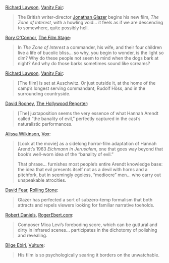 <!-- The Zone of Interest -->

[Richard Lawson](https://twitter.com/rilaws), [Vanity Fair](https://www.vanityfair.com/hollywood/2023/05/the-zone-of-interest-film-review):

> The British writer-director [Jonathan Glazer](/people/66728) begins his new film, _The Zone of Interest_, with a howling void... it feels as if we are descending to somewhere, quite possibly hell.

[Rory O'Connor](https://twitter.com/RorySeanOC), [The Film Stage](https://thefilmstage.com/cannes-review-jonathan-glazers-the-zone-of-interest-is-a-haunting-masterwork/):

> In _The Zone of Interest_ a commander, his wife, and their four children live a life of bucolic bliss... so why, you begin to wonder, is the light so dim? Why do these people not seem to mind when the dogs bark at night? And why do those barks sometimes sound like screams? 

[Richard Lawson](https://twitter.com/rilaws), [Vanity Fair](https://www.vanityfair.com/hollywood/2023/05/the-zone-of-interest-film-review):

> [The film] is set at Auschwitz. Or just outside it, at the home of the camp’s longest serving commandant, Rudolf Höss, and in the surrounding countryside. 

[David Rooney](https://twitter.com/davidcrooney1), [The Hollywood Reporter](https://www.hollywoodreporter.com/movies/movie-reviews/the-zone-of-interest-review-jonathan-glazer-1235496467/):

> [The] juxtaposition seems the very essence of what Hannah Arendt called “the banality of evil,” perfectly captured in the cast’s naturalistic performances.

[Alissa Wilkinson](https://twitter.com/alissamarie), [Vox](https://www.vox.com/culture/23733985/zone-interest-arendt-banality-review-canes-jonathan-glazer):

> [Look at the movie] as a sidelong horror-film adaptation of Hannah Arendt’s 1963 _Eichmann in Jerusalem_, one that goes way beyond that book’s well-worn idea of the “banality of evil.” 
>
> That phrase... furnishes most people’s entire Arendt knowledge base: the idea that evil presents itself not as a devil with horns and a pitchfork, but in seemingly egoless, “mediocre” men... who carry out unspeakable atrocities.

[David Fear](https://twitter.com/davidlfear), [Rolling Stone](https://www.rollingstone.com/tv-movies/tv-movie-reviews/the-zone-of-interest-review-jonathan-glazer-sandra-huller-holocaust-movie-masterpiece-1234907231/):

> Glazer has perfected a sort of subzero-temp formalism that both attracts and repels viewers looking for familiar narrative toeholds.

[Robert Daniels](https://twitter.com/812filmreviews), [RogerEbert.com](https://www.rogerebert.com/reviews/the-zone-of-interest-film-review-2023):

> Composer Mica Levi’s foreboding score, which can be guttural and dirty in infrared scenes... participates in the dichotomy of polishing and revealing.

[Bilge Ebiri](https://twitter.com/BilgeEbiri), [Vulture](https://www.vulture.com/article/jonathan-glazers-auschwitz-movie-borders-on-the-unwatchable.html):

> His film is so psychologically searing it borders on the unwatchable.
